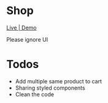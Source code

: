 # Shop

 [Live | Demo](https://shopping-ashen.vercel.app/)
 
 Please ignore UI

# Todos
- Add multiple same product to cart
- Sharing styled components
- Clean the code
